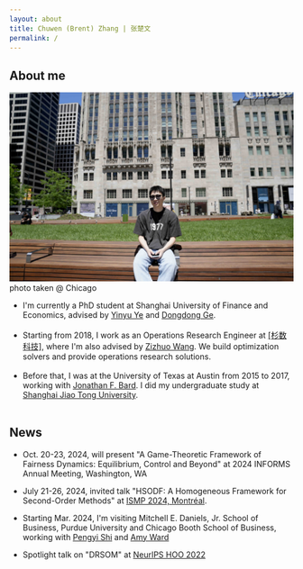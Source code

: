 ```yaml
---
layout: about
title: Chuwen (Brent) Zhang | 张楚文
permalink: /
---
```



## About me
<div class="wrapper">

<div class="footer-col footer-col-photo">
    <img src="../assets/img/photo24.jpg" alt="my photo" class="personal">
    <div class="footer-col-wrapper social-media-list comment-caption">
    photo taken @ Chicago
    <!-- photo taken @ Songyang (<a href="https://www.google.com.hk/maps/place/Songyang+County,+Lishui,+Zhejiang,+China/@28.4202883,118.8186665,10z/data=!3m1!4b1!4m6!3m5!1s0x344889647cb16d17:0xa37eea0f61551760!8m2!3d28.4494699!4d119.48202!16s%2Fm%2F080cn68?authuser=1&entry=ttu">松阳</a>) -->
    </div>
</div>

<div class="footer-col footer-col-text">
<ul class="social-media-list">
<li>
I'm currently a PhD student at Shanghai University of Finance and Economics, advised by <a href="https://web.stanford.edu/~yyye/">Yinyu Ye</a> and <a href="https://www.acem.sjtu.edu.cn/en/faculty/gedongdong.html"> Dongdong Ge</a>.
</li>
<br>
<li>
Starting from 2018, I work as an Operations Research Engineer at <a href="https://www.shanshu.ai/" class="cns-large">[杉数科技]</a>, where I'm also advised by <a href="https://mypage.cuhk.edu.cn/academics/wangzizhuo/">Zizhuo Wang</a>. 
We build optimization solvers and provide operations research solutions. 
</li>
<br>
<li>
Before that, I was at the University of Texas at Austin from 2015 to 2017, working with <a href="https://www.me.utexas.edu/people/faculty-directory/bard">Jonathan F. Bard</a>. I did my undergraduate study at <a href="https://www.sjtu.edu.cn/">Shanghai Jiao Tong University</a>.
</li>
<br>
</ul>
</div>

</div>

## News
- Oct. 20-23, 2024, will present "A Game-Theoretic Framework of Fairness Dynamics: Equilibrium, Control and Beyond" at 2024 INFORMS Annual Meeting, Washington, WA
- July 21-26, 2024, invited talk "HSODF: A Homogeneous Framework for Second-Order Methods" at [ISMP 2024, Montréal](https://ismp2024.gerad.ca/).

- Starting Mar. 2024, I'm visiting Mitchell E. Daniels, Jr. School of Business, Purdue University and Chicago Booth School of Business, working with [Pengyi Shi](https://business.purdue.edu/directory/bio.php?username=shi178) and [Amy Ward](https://www.chicagobooth.edu/faculty/directory/w/amy-ward)

- Spotlight talk on "DRSOM" at [NeurIPS HOO 2022](https://neurips.cc/virtual/2022/workshop/50003#wse-detail-64532)